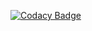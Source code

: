 [![Codacy Badge](https://api.codacy.com/project/badge/Grade/34036be243fa40f3b3f2ce3c6961c3a3)](https://www.codacy.com/app/tumblegamer/download-center?utm_source=github.com&amp;utm_medium=referral&amp;utm_content=tumblenet/download-center&amp;utm_campaign=Badge_Grade)

